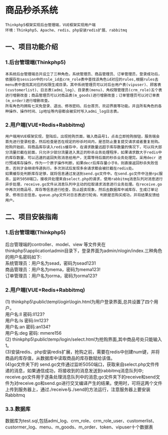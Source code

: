 # 商品秒杀系统
    Thinkphp5框架实现后台管理端，VUE框架实现用户端
    环境：Thinkphp5、Apache、redis、php安装redis扩展、rabbitmq
## 一、项目功能介绍
### 1.后台管理端(Thinkphp5)
    本系统后台管理端总共设立了三种角色，系统管理员、商品管理员、订单管理员，登录成功后，依据存在session中的role_id去crm_role表中查找该角色id对应的rules,根据rules去menu表中查找其对应的权限生成目录。其中系统管理员可以对后台用户表(vipuser)、顾客表(customerlist)、日志表(admi_log)、目录表(menu)、角权限管理员(crm_role)五个表进行增删改查；商品管理员可以对商品表(m_goods)进行增删改查；订单管理员可以对订单表(m_order)进行增删改查。
    所有角色均拥有七天免登录、退出、修改密码、后台首页、欢迎界面等功能。并且所有角色的各种操作、操作时间、ip地址等内容都会被实时写入admi_log日志表。
### 2.用户端(VUE+Redis+Rabbitmq)
    用户端用VUE框架实现，登陆后，出现抢购页面，输入商品号1，点击立即抢购按钮，服务端会首先进行登录检查，然后检查是否在规定的秒杀时间内，是否防止重复提交请求或者重复抢购。
    抢购开始前，将商品库存读入redis缓存中，在请求数量远超于库存数量的情况下，可以将大部分流量拦截在前面，只允许少部分流量进入真正的秒杀业务处理程序，如果请求数大于redis中的库存数量，可以迅速的返回失败消息给用户，无需等待后面的秒杀业务处理完。采用decr 进行预减库存操作，作为一个原子操作判断，如果decr后库存量小于0，则直接返回秒杀失败信息，否则才会继续传递执行。多次测试后发现多余请求都会被拦截在redis处。
    如果缓存处判断库存足够，就将信息通过发送到send.go文件中。在send.go文件中注册rpc服务，监听5050端口，接收并处理来自select.php的请求，使用rabbitmq消息队列对消息进行异步处理，receive.go文件从消息队列中主动的拉取请求消息进行业务处理。在receive.go中再次对商品号、库存等信息进行检查，防止超卖现象，然后去数据库中减库存、生成订单记录、修改日志信息。queue.php文件对日志表进行轮询，判断是否购买成功，并将结果反馈给用户。
## 二、项目安装指南
### 1.后台管理端(Thinkphp5)
   后台管理端的controller、model、view 等文件夹在thinkphp5\application\admin目录下，登录界面为admin/nlogin/index.三种角色的用户名密码如下:  
   系统管理员：用户名为sead，密码为sead1231  
   商品管理员：用户名为mema，密码为mema123!  
   订单管理员：用户名为orma，密码为orma123?  
### 2.用户端(VUE+Redis+Rabbitmq)
   (1) thinkphp5\public\temp\login\login.html为用户登录界面,总共设置了四个用户。  
   用户名:ll   密码:ll123?  
   用户名:ls   密码:lm123?  
   用户名:an  密码:an134?   
   用户名:deg   密码: mmere156  
   (2) thinkphp5\public\temp/login/select.html为抢购界面,其中商品号处只能输入1。  
   (3)安装redis、php安装redis扩展，抢购之前，需要在redis中创建num键，并将商品的库存值，从数据库中读取商品的库存数赋给该值。  
   (4)go文件夹下的 send.go文件通过监听5050端口，获取来自select.php文件传递的消息，如果通信成功，将接收到的消息发送到rabbitmq消息队列中; receive.go文件用于逐条处理消息队列中的消息;go文件夹下的receive和send文件为对receive.go和send.go进行交叉编译产生的结果。使用时，可将这两个文件上传到服务器上，通过./receive与./send的方法运行，注意服务器上要安装Rabbitmq  
### 3.3.数据库  
   数据库为test.sql,包括admi_log、crm_role、crm_role_user、customerlist、custormer_log、menu、m_goods、m_order、token、vipuser十个数据表  
